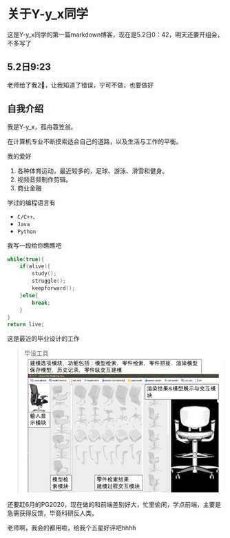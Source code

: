 # 关于Y-y_x同学

这是Y-y_x同学的第一篇markdown博客，现在是5.2日0：42，明天还要开组会，不多写了

## 5.2日9:23
老师给了我2🌟，让我知道了错误，宁可不做，也要做好

## 自我介绍

我是Y-y_x，孤舟蓑笠翁。

在计算机专业不断摸索适合自己的道路，以及生活与工作的平衡。

我的爱好
1. 各种体育运动，最近较多的，足球、游泳、滑雪和健身。
2. 视频音频制作剪辑。
3. 商业金融


学过的编程语言有
* `C/C++、`
* `Java`
* `Python`
  
  
我写一段给你瞧瞧吧

```C++
while(true){
    if(alive){
        study();
        struggle();
        keepforward();
    }else{
        break;
    }  
}
return live;
```

这是最近的毕业设计的工作
> 毕设工具
![毕设工具展示](tool.png)

还要赶6月的PG2020，现在做的和前端差别好大，忙里偷闲，学点前端，主要是急需获得反馈，毕竟科研反人类。

老师啊，我会的都用啦，给我个五星好评吧hhhh
